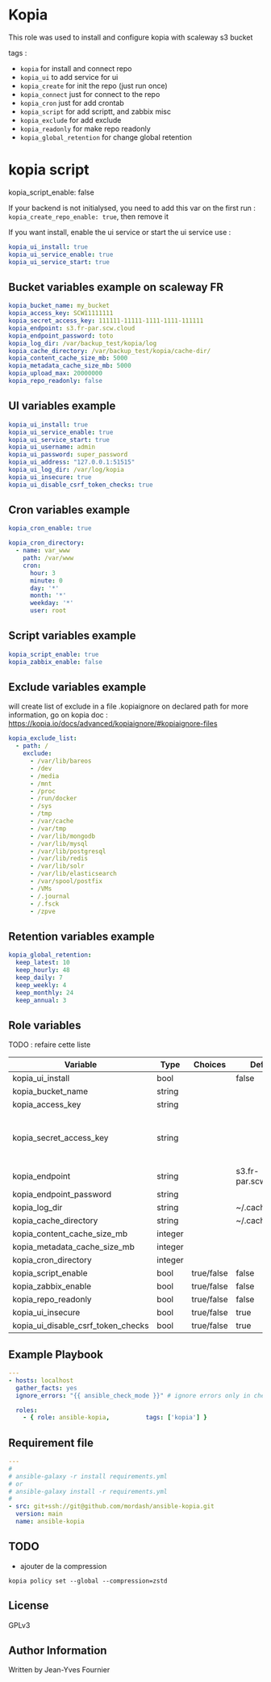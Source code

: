 Kopia
==========

This role was used to install and configure kopia with scaleway s3 bucket

tags :
- ```kopia``` for install and connect repo
- ```kopia_ui``` to add service for ui
- ```kopia_create``` for init the repo (just run once)
- ```kopia_connect``` just for connect to the repo
- ```kopia_cron``` just for add crontab
- ```kopia_script``` for add scriptt, and zabbix misc
- ```kopia_exclude``` for add exclude
- ```kopia_readonly``` for make repo readonly
- ```kopia_global_retention``` for change global retention


# kopia script
kopia_script_enable: false

If your backend is not initialysed, you need to add this var on the first run : ```kopia_create_repo_enable: true```, then remove it

If you want install, enable the ui service or start the ui service use :

```yml
kopia_ui_install: true
kopia_ui_service_enable: true
kopia_ui_service_start: true
```

Bucket variables example on scaleway FR
--------------
```yml
kopia_bucket_name: my_bucket
kopia_access_key: SCW11111111
kopia_secret_access_key: 111111-11111-1111-1111-111111
kopia_endpoint: s3.fr-par.scw.cloud
kopia_endpoint_password: toto
kopia_log_dir: /var/backup_test/kopia/log
kopia_cache_directory: /var/backup_test/kopia/cache-dir/
kopia_content_cache_size_mb: 5000
kopia_metadata_cache_size_mb: 5000
kopia_upload_max: 20000000
kopia_repo_readonly: false
```

UI variables example
--------------
```yml
kopia_ui_install: true
kopia_ui_service_enable: true
kopia_ui_service_start: true
kopia_ui_username: admin
kopia_ui_password: super_password
kopia_ui_address: "127.0.0.1:51515"
kopia_ui_log_dir: /var/log/kopia
kopia_ui_insecure: true
kopia_ui_disable_csrf_token_checks: true

```

Cron variables example
--------------
```yml
kopia_cron_enable: true

kopia_cron_directory:
  - name: var_www
    path: /var/www
    cron:
      hour: 3
      minute: 0
      day: '*'
      month: '*'
      weekday: '*'
      user: root
```

Script variables example
--------------
```yml
kopia_script_enable: true
kopia_zabbix_enable: false
```

Exclude variables example
--------------
will create list of exclude in a file .kopiaignore on declared path
for more information, go on kopia doc : https://kopia.io/docs/advanced/kopiaignore/#kopiaignore-files
```yml
kopia_exclude_list:
  - path: /
    exclude:
      - /var/lib/bareos
      - /dev
      - /media
      - /mnt
      - /proc
      - /run/docker
      - /sys
      - /tmp
      - /var/cache
      - /var/tmp
      - /var/lib/mongodb
      - /var/lib/mysql
      - /var/lib/postgresql
      - /var/lib/redis
      - /var/lib/solr
      - /var/lib/elasticsearch
      - /var/spool/postfix
      - /VMs
      - /.journal
      - /.fsck
      - /zpve
```

Retention variables example
--------------

```yml
kopia_global_retention:
  keep_latest: 10
  keep_hourly: 48
  keep_daily: 7
  keep_weekly: 4
  keep_monthly: 24
  keep_annual: 3
```


Role variables
--------------

TODO : refaire cette liste

| Variable                                     | Type    | Choices                           | Default                 | Example                |
|----------------------------------------------|---------|-----------------------------------|-------------------------|------------------------|
| kopia_ui_install                             | bool    |                                   | false                   |                        |
| kopia_bucket_name                            | string  |                                   |                         | my_bucket              |
| kopia_access_key                             | string  |                                   |                         | SCW1234                |
| kopia_secret_access_key                      | string  |                                   |                         | 111-1111-1111-111-1111 |
| kopia_endpoint                               | string  |                                   | s3.fr-par.scw.cloud     |                        |
| kopia_endpoint_password                      | string  |                                   |                         | secret                 |
| kopia_log_dir                                | string  |                                   | ~/.cache/kopia          |                        |
| kopia_cache_directory                        | string  |                                   | ~/.cache/kopia          |                        |
| kopia_content_cache_size_mb                  | integer |                                   |                         | 5000                   |
| kopia_metadata_cache_size_mb                 | integer | | | 2000 |
| kopia_cron_directory                         | integer | | | 2000 |
| kopia_script_enable                          | bool | true/false | false |  |
| kopia_zabbix_enable                          | bool | true/false | false |  |
| kopia_repo_readonly                          | bool | true/false | false |  |
| kopia_ui_insecure                            | bool | true/false | true |  |
| kopia_ui_disable_csrf_token_checks           | bool | true/false | true |  |

Example Playbook
----------------
```yml
---
- hosts: localhost
  gather_facts: yes
  ignore_errors: "{{ ansible_check_mode }}" # ignore errors only in check mode !

  roles:
    - { role: ansible-kopia,          tags: ['kopia'] }
```


Requirement file
----------------
```yml
---
#
# ansible-galaxy -r install requirements.yml
# or
# ansible-galaxy install -r requirements.yml
#
- src: git+ssh://git@github.com/mordash/ansible-kopia.git
  version: main
  name: ansible-kopia
```

TODO
----------------
- ajouter de la compression
```
kopia policy set --global --compression=zstd
```

License
-------

GPLv3

Author Information
------------------

Written by Jean-Yves Fournier
